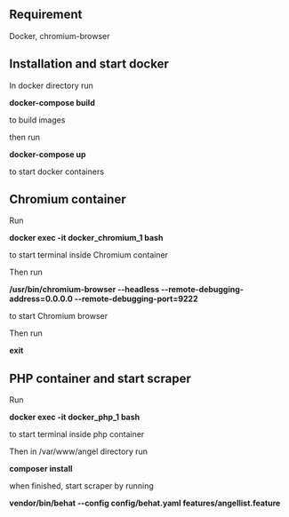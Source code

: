 ## Requirement 

Docker, chromium-browser


## Installation and start docker

In docker directory run

**docker-compose build**

to build images

then run

**docker-compose up**

to start docker containers


## Chromium container

Run

**docker exec -it docker_chromium_1 bash**

to start terminal inside Chromium container

Then run 

**/usr/bin/chromium-browser --headless --remote-debugging-address=0.0.0.0 --remote-debugging-port=9222** 

to start Chromium browser

Then run 

**exit**


## PHP container and start scraper

Run

**docker exec -it docker_php_1 bash**

to start terminal inside php container

Then in /var/www/angel directory run

**composer install**

when finished, start scraper by running

**vendor/bin/behat --config config/behat.yaml features/angellist.feature**







